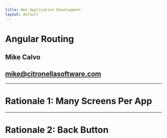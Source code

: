 ```yaml
---
title: Web Application Development
layout: default
---
```


# Angular Routing
## Mike Calvo
## mike@citronellasoftware.com

---
# Rationale 1: Many Screens Per App

---
# Rationale 2: Back Button
